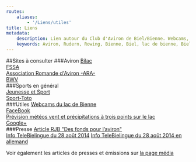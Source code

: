 ```yaml
---
routes:
    aliases:
        - '/Liens/utiles'
title: Liens
metadata:
    description: Lien autour du Club d'Aviron de Biel/Bienne. Webcams, sponsors, regattes, météo et pratiques.
    keywords: Aviron, Rudern, Rowing, Bienne, Biel, lac de bienne, Bielersee, skiff, skull, yolette, Rame, Ramer
---
```


##Sites à consulter
###Aviron
[Bilac ](http://www.bilac.ch )  
[FSSA ](http://www.swissrowing.ch )  
[Association Romande d'Aviron -ARA-](http://www.aviron-ara.ch )  
[BWV](http://www.wassersportbern.ch)  
###Sports en général  
[Jeunesse et Sport ](http://www.baspo.ch )  
[Sport-Toto ](http://www.sport-toto.ch )  
###Utiles 
[Webcams du lac de Bienne ](http://cams.silentworx.ch )  
[FaceBook ](https://fr-fr.facebook.com/pages/Soci%C3%A9t%C3%A9-Nautique-Etoile-Bienne/103345723043455)  
[Prévision météos vent et précipitations à trois points sur le lac](Aviron/meteo#windguru)  
[Google+](https://plus.google.com/u/0/b/106967069295348667549/106967069295348667549/about )  
###Presse
[Article RJB "Des fonds pour l’aviron"](http://www.rjb.ch/rjb/Actualites/Regionale/20140615-Des-fonds-pour-l-aviron.html )  
[Info TeleBielingue du 28 août 2014](https://www.youtube.com/watch?v=h7cOKmAk5ng )
[Info TeleBielingue du 28 août 2014 en allemand](https://www.youtube.com/watch?v=rImkMqNotpA ) 

Voir également les articles de presses et émissions sur [la page média](club/media )